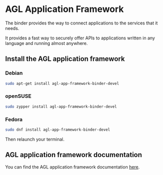 # AGL Application Framework

The binder provides the way to connect applications to the services that it
needs.

It provides a fast way to securely offer APIs to applications written in any
language and running almost anywhere.
## Install the AGL application framework
### Debian

```bash
sudo apt-get install agl-app-framework-binder-devel
```

### openSUSE

```bash
sudo zypper install agl-app-framework-binder-devel
```

### Fedora

```bash
sudo dnf install agl-app-framework-binder-devel
```

Then relaunch your terminal.

## AGL application framework documentation

You can find the AGL application framework documentation
 [here](http://docs.automotivelinux.org/docs/apis_services/en/dev/reference/af-main/0-introduction.html
).
